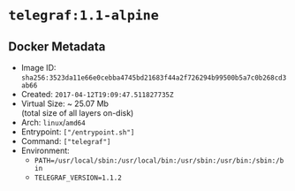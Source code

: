 # `telegraf:1.1-alpine`

## Docker Metadata

- Image ID: `sha256:3523da11e66e0cebba4745bd21683f44a2f726294b99500b5a7c0b268cd3ab66`
- Created: `2017-04-12T19:09:47.511827735Z`
- Virtual Size: ~ 25.07 Mb  
  (total size of all layers on-disk)
- Arch: `linux`/`amd64`
- Entrypoint: `["/entrypoint.sh"]`
- Command: `["telegraf"]`
- Environment:
  - `PATH=/usr/local/sbin:/usr/local/bin:/usr/sbin:/usr/bin:/sbin:/bin`
  - `TELEGRAF_VERSION=1.1.2`
